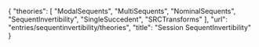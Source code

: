 {
    "theories": [
        "ModalSequents",
        "MultiSequents",
        "NominalSequents",
        "SequentInvertibility",
        "SingleSuccedent",
        "SRCTransforms"
    ],
    "url": "entries/sequentinvertibility/theories",
    "title": "Session SequentInvertibility"
}